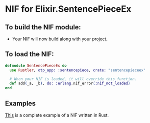 # NIF for Elixir.SentencePieceEx

## To build the NIF module:

- Your NIF will now build along with your project.

## To load the NIF:

```elixir
defmodule SentencePieceEx do
  use Rustler, otp_app: :sentencepiece, crate: "sentencepieceex"

  # When your NIF is loaded, it will override this function.
  def add(_a, _b), do: :erlang.nif_error(:nif_not_loaded)
end
```

## Examples

[This](https://github.com/rusterlium/NifIo) is a complete example of a NIF written in Rust.
